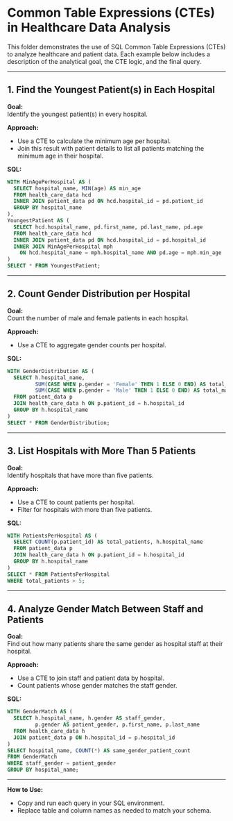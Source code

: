 # Common Table Expressions (CTEs) in Healthcare Data Analysis

This folder demonstrates the use of SQL Common Table Expressions (CTEs) to analyze healthcare and patient data. Each example below includes a description of the analytical goal, the CTE logic, and the final query.

---

## 1. Find the Youngest Patient(s) in Each Hospital

**Goal:**  
Identify the youngest patient(s) in every hospital.

**Approach:**

- Use a CTE to calculate the minimum age per hospital.
- Join this result with patient details to list all patients matching the minimum age in their hospital.

**SQL:**

```sql
WITH MinAgePerHospital AS (
  SELECT hospital_name, MIN(age) AS min_age
  FROM health_care_data hcd
  INNER JOIN patient_data pd ON hcd.hospital_id = pd.patient_id
  GROUP BY hospital_name
),
YoungestPatient AS (
  SELECT hcd.hospital_name, pd.first_name, pd.last_name, pd.age
  FROM health_care_data hcd
  INNER JOIN patient_data pd ON hcd.hospital_id = pd.hospital_id
  INNER JOIN MinAgePerHospital mph
    ON hcd.hospital_name = mph.hospital_name AND pd.age = mph.min_age
)
SELECT * FROM YoungestPatient;
```

---

## 2. Count Gender Distribution per Hospital

**Goal:**  
Count the number of male and female patients in each hospital.

**Approach:**

- Use a CTE to aggregate gender counts per hospital.

**SQL:**

```sql
WITH GenderDistribution AS (
  SELECT h.hospital_name,
         SUM(CASE WHEN p.gender = 'Female' THEN 1 ELSE 0 END) AS total_females,
         SUM(CASE WHEN p.gender = 'Male' THEN 1 ELSE 0 END) AS total_males
  FROM patient_data p
  JOIN health_care_data h ON p.patient_id = h.hospital_id
  GROUP BY h.hospital_name
)
SELECT * FROM GenderDistribution;
```

---

## 3. List Hospitals with More Than 5 Patients

**Goal:**  
Identify hospitals that have more than five patients.

**Approach:**

- Use a CTE to count patients per hospital.
- Filter for hospitals with more than five patients.

**SQL:**

```sql
WITH PatientsPerHospital AS (
  SELECT COUNT(p.patient_id) AS total_patients, h.hospital_name
  FROM patient_data p
  JOIN health_care_data h ON p.patient_id = h.hospital_id
  GROUP BY h.hospital_name
)
SELECT * FROM PatientsPerHospital
WHERE total_patients > 5;
```

---

## 4. Analyze Gender Match Between Staff and Patients

**Goal:**  
Find out how many patients share the same gender as hospital staff at their hospital.

**Approach:**

- Use a CTE to join staff and patient data by hospital.
- Count patients whose gender matches the staff gender.

**SQL:**

```sql
WITH GenderMatch AS (
  SELECT h.hospital_name, h.gender AS staff_gender,
         p.gender AS patient_gender, p.first_name, p.last_name
  FROM health_care_data h
  JOIN patient_data p ON h.hospital_id = p.hospital_id
)
SELECT hospital_name, COUNT(*) AS same_gender_patient_count
FROM GenderMatch
WHERE staff_gender = patient_gender
GROUP BY hospital_name;
```

---

**How to Use:**

- Copy and run each query in your SQL environment.
- Replace table and column names as needed to match your schema.

